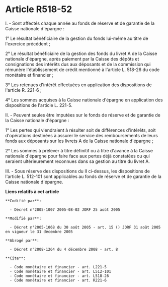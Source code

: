 # Article R518-52

I. - Sont affectés chaque année au fonds de réserve et de garantie de la Caisse nationale d'épargne :

1° Le résultat bénéficiaire de la gestion du fonds lui-même au titre de l'exercice précédent ;

2° Le résultat bénéficiaire de la gestion des fonds du livret A de la Caisse nationale d'épargne, après paiement par la
Caisse des dépôts et consignations des intérêts dus aux déposants et de la commission qui rémunère l'établissement de crédit
mentionné à l'article L. 518-26 du code monétaire et financier ;

3° Les retenues d'intérêt effectuées en application des dispositions de l'article R. 221-6 ;

4° Les sommes acquises à la Caisse nationale d'épargne en application des dispositions de l'article L. 221-5.

II. - Peuvent seules être imputées sur le fonds de réserve et de garantie de la Caisse nationale d'épargne :

1° Les pertes qui viendraient à résulter soit de différences d'intérêts, soit d'opérations destinées à assurer le service des
remboursements de leurs fonds aux déposants sur les livrets A de la Caisse nationale d'épargne ;

2° Les sommes à prélever à titre définitif ou à titre d'avance à la Caisse nationale d'épargne pour faire face aux pertes
déjà constatées ou qui seraient ultérieurement reconnues dans sa gestion au titre du livret A.

III. - Sous réserve des dispositions du II ci-dessus, les dispositions de l'article L. 512-101 sont applicables au fonds de
réserve et de garantie de la Caisse nationale d'épargne.

**Liens relatifs à cet article**

	**Codifié par**:

	  - Décret n°2005-1007 2005-08-02 JORF 25 août 2005

	**Modifié par**:

	  - Décret n°2005-1068 du 30 août 2005 - art. 15 () JORF 31 août 2005 en vigueur le 31 décembre 2005

	**Abrogé par**:

	  - Décret n°2008-1264 du 4 décembre 2008 - art. 8

	**Cite**:

	  - Code monétaire et financier - art. L221-5
	  - Code monétaire et financier - art. L512-101
	  - Code monétaire et financier - art. L518-26
	  - Code monétaire et financier - art. R221-6
